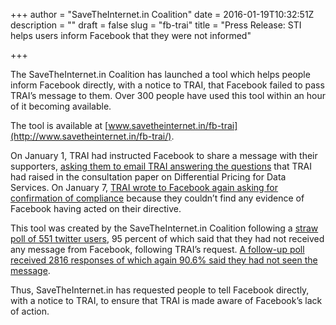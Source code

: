 +++
author = "SaveTheInternet.in Coalition"
date = 2016-01-19T10:32:51Z
description = ""
draft = false
slug = "fb-trai"
title = "Press Release: STI helps users inform Facebook that they were not informed"

+++


The SaveTheInternet.in Coalition has launched a tool which helps people inform Facebook directly, with a notice to TRAI, that Facebook failed to pass TRAI’s message to them. Over 300 people have used this tool within an hour of it becoming available.

The tool is available at [www.savetheinternet.in/fb-trai](http://www.savetheinternet.in/fb-trai/).

On January 1, TRAI had instructed Facebook to share a message with their supporters, [asking them to email TRAI answering the questions](https://twitter.com/jackerhack/status/687846488186032128) that TRAI had raised in the consultation paper on Differential Pricing for Data Services. On January 7, [TRAI wrote to Facebook again asking for confirmation of compliance](http://trai.gov.in/WriteReadData/PressRealease/Document/PR-12012016.pdf) because they couldn’t find any evidence of Facebook having acted on their directive.

This tool was created by the SaveTheInternet.in Coalition following a [straw poll of 551 twitter users](https://twitter.com/jackerhack/status/685476698238799872), 95 percent of which said that they had not received any message from Facebook, following TRAI’s request. [A follow-up poll received 2816 responses of which again 90.6% said they had not seen the message](https://twitter.com/jackerhack/status/687845854523174913).

Thus, SaveTheInternet.in has requested people to tell Facebook directly, with a notice to TRAI, to ensure that TRAI is made aware of Facebook’s lack of action.

